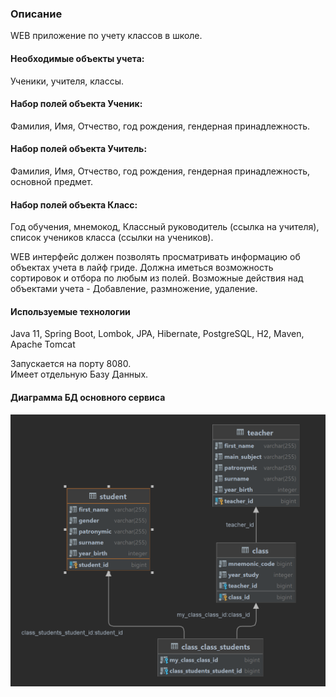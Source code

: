 ### Описание

WEB приложение по учету классов в школе.

#### Необходимые объекты учета: 
Ученики, учителя, классы.

#### Набор полей объекта Ученик: 
Фамилия, Имя, Отчество, год рождения, гендерная принадлежность.

#### Набор полей объекта Учитель: 
Фамилия, Имя, Отчество, год рождения, гендерная принадлежность, основной предмет.

#### Набор полей объекта Класс: 
Год обучения, мнемокод, Классный руководитель (ссылка на учителя), список учеников класса 
(ссылки на учеников).

WEB интерфейс должен позволять просматривать информацию об объектах учета в лайф гриде. Должна иметься возможность 
сортировок и отбора по любым из полей. Возможные действия над объектами учета - Добавление, размножение, удаление.

#### Используемые технологии
Java 11, Spring Boot, Lombok, JPA, Hibernate, PostgreSQL, H2, Maven, Apache Tomcat

Запускается на порту 8080.</br>
Имеет отдельную Базу Данных.</br>

#### Диаграмма БД основного сервиса
![](public.png)
